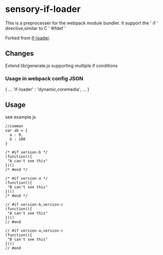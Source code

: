 # sensory-if-loader
This is a preprocesser for the webpack module bundler. It support the  ' if ' directive,similar to C  ' #ifdef '

Forked from [if-loader](https://github.com/friskfly/if-loader.git).

## Changes

Extend lib/generate.js supporting multiple if conditions

### Usage in webpack config JSON

{
 ...
 'if-loader' : 'dynamic,coremedia',
 ...
}

## Usage
see example.js

```
//common
var ab = {
  a : 9,
  b : 100
}

/* #if version-b */
(function(){
 "A can't see this"
})()
/* #end */

/* #if version-a */
(function(){
 "B can't see this"
})()
/* #end */

// #if version-b,version-c
(function(){
 "A can't see this"
})()
// #end

// #if version-a,version-c
(function(){
 "B can't see this"
})()
// #end

```
